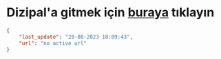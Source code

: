 # Dizipal'a gitmek için [buraya](None) tıklayın
        
```json
{
    "last_update": "28-08-2023 18:09:43",
    "url": "no active url"
}
```